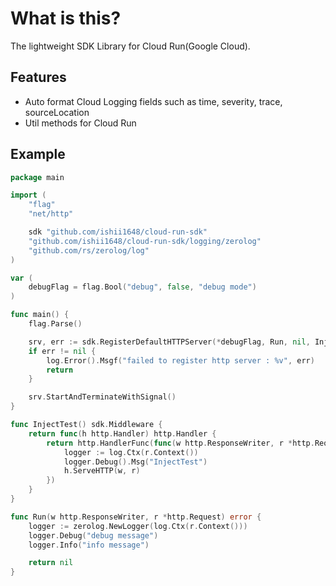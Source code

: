 # What is this?

The lightweight SDK Library for Cloud Run(Google Cloud).

## Features

- Auto format Cloud Logging fields such as time, severity, trace, sourceLocation
- Util methods for Cloud Run

## Example

```go
package main

import (
	"flag"
	"net/http"

	sdk "github.com/ishii1648/cloud-run-sdk"
	"github.com/ishii1648/cloud-run-sdk/logging/zerolog"
	"github.com/rs/zerolog/log"
)

var (
	debugFlag = flag.Bool("debug", false, "debug mode")
)

func main() {
	flag.Parse()

	srv, err := sdk.RegisterDefaultHTTPServer(*debugFlag, Run, nil, InjectTest())
	if err != nil {
		log.Error().Msgf("failed to register http server : %v", err)
		return
	}

	srv.StartAndTerminateWithSignal()
}

func InjectTest() sdk.Middleware {
	return func(h http.Handler) http.Handler {
		return http.HandlerFunc(func(w http.ResponseWriter, r *http.Request) {
			logger := log.Ctx(r.Context())
			logger.Debug().Msg("InjectTest")
			h.ServeHTTP(w, r)
		})
	}
}

func Run(w http.ResponseWriter, r *http.Request) error {
	logger := zerolog.NewLogger(log.Ctx(r.Context()))
	logger.Debug("debug message")
	logger.Info("info message")

	return nil
}
```
